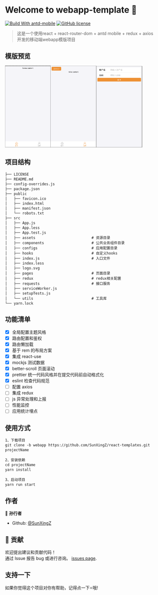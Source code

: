 # Welcome to webapp-template 👋
[![Build With antd-mobile](https://img.shields.io/badge/build-antd--mobile-green.svg)](https://mobile.ant.design)
[![GitHub license](https://img.shields.io/badge/license-MIT-blue.svg)]()

> 这是一个使用react + react-router-dom + antd mobile + redux + axios开发的移动端webapp模版项目

## 模版预览
<img src="https://raw.githubusercontent.com/SunXingZ/react-templates/master/webapp_preview/home.png" width="30%"><img src="https://raw.githubusercontent.com/SunXingZ/react-templates/master/webapp_preview/mine.png" width="30%"><img src="https://raw.githubusercontent.com/SunXingZ/react-templates/master/webapp_preview/login.png" width="30%">

## 项目结构

```
├── LICENSE
├── README.md
├── config-overrides.js
├── package.json
├── public
│   ├── favicon.ico
│   ├── index.html
│   ├── manifest.json
│   └── robots.txt
├── src
│   ├── App.js
│   ├── App.less
│   ├── App.test.js
│   ├── assets                          # 资源目录
│   ├── components                      # 公共业务组件目录
│   ├── configs                         # 应用配置目录
│   ├── hooks                           # 自定义hooks
│   ├── index.js                        # 入口文件
│   ├── index.less
│   ├── logo.svg
│   ├── pages                           # 页面目录
│   ├── redux                           # redux相关配置
│   ├── requests                        # 接口服务
│   ├── serviceWorker.js
│   ├── setupTests.js
│   └── utils                           # 工具库
└── yarn.lock
```

## 功能清单

- [x] 全局配置主题风格
- [x] 路由配置和鉴权
- [x] 路由懒加载
- [x] 基于 rem 的布局方案
- [x] 集成 react-use
- [x] mockjs 测试数据
- [x] better-scroll 页面滚动
- [x] prettier 统一代码风格并在提交代码前自动格式化
- [x] eslint 检查代码规范
- [ ] 配置 axios
- [ ] 集成 redux
- [ ] js 异常处理和上报
- [ ] 性能监控
- [ ] 应用统计埋点

## 使用方式

```
1、下载项目
git clone -b webapp https://github.com/SunXingZ/react-templates.git projectName

2、安装依赖
cd projectName 
yarn install

3、启动项目
yarn run start
```

## 作者

👤 **孙行者**

* Github: [@SunXingZ](https://github.com/SunXingZ)

## 🤝 贡献

欢迎提出建议和贡献代码！<br />通过 Issue 报告 bug 或进行咨询。 [issues page](https://github.com/SunXingZ/react-templates/issues). 

## 支持一下

如果你觉得这个项目对你有帮助，记得点一下⭐️哦!